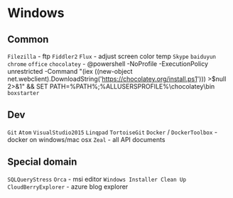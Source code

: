 
# Windows

## Common
`Filezilla` - ftp
`Fiddler2`
`Flux` - adjust screen color temp
`Skype`
`baiduyun`
`chrome`
`office`
`chocolatey` - @powershell -NoProfile -ExecutionPolicy unrestricted -Command "(iex ((new-object net.webclient).DownloadString('https://chocolatey.org/install.ps1'))) >$null 2>&1" && SET PATH=%PATH%;%ALLUSERSPROFILE%\chocolatey\bin
`boxstarter`

## Dev
`Git`
`Atom`
`VisualStudio2015`
`Linqpad`
`TortoiseGit`
`Docker` / `DockerToolbox` - docker on windows/mac osx
`Zeal` - all API documents

## Special domain
`SQLQueryStress`
`Orca` - msi editor
`Windows Installer Clean Up`
`CloudBerryExplorer` - azure blog explorer



